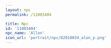 ```yaml
---
layout: npc
permalink: /11003404

title: Npc
id: '11003404'
npc_name: 'Allon'
icon_url: 'portrait/npc/02010034_alon_p.png'
---
```

